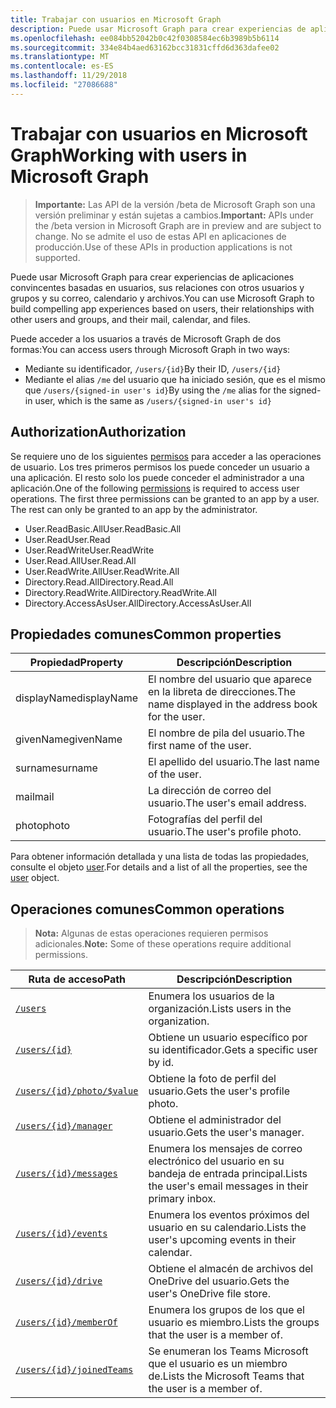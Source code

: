 ```yaml
---
title: Trabajar con usuarios en Microsoft Graph
description: Puede usar Microsoft Graph para crear experiencias de aplicaciones convincentes basadas en usuarios, sus relaciones con otros usuarios y grupos y su correo, calendario y archivos.
ms.openlocfilehash: ee084bb52042b0c42f0308584ec6b3989b5b6114
ms.sourcegitcommit: 334e84b4aed63162bcc31831cffd6d363dafee02
ms.translationtype: MT
ms.contentlocale: es-ES
ms.lasthandoff: 11/29/2018
ms.locfileid: "27086688"
---
```

# <a name="working-with-users-in-microsoft-graph"></a><span data-ttu-id="9d4e1-103">Trabajar con usuarios en Microsoft Graph</span><span class="sxs-lookup"><span data-stu-id="9d4e1-103">Working with users in Microsoft Graph</span></span>

> <span data-ttu-id="9d4e1-104">**Importante:** Las API de la versión /beta de Microsoft Graph son una versión preliminar y están sujetas a cambios.</span><span class="sxs-lookup"><span data-stu-id="9d4e1-104">**Important:** APIs under the /beta version in Microsoft Graph are in preview and are subject to change.</span></span> <span data-ttu-id="9d4e1-105">No se admite el uso de estas API en aplicaciones de producción.</span><span class="sxs-lookup"><span data-stu-id="9d4e1-105">Use of these APIs in production applications is not supported.</span></span>

<span data-ttu-id="9d4e1-106">Puede usar Microsoft Graph para crear experiencias de aplicaciones convincentes basadas en usuarios, sus relaciones con otros usuarios y grupos y su correo, calendario y archivos.</span><span class="sxs-lookup"><span data-stu-id="9d4e1-106">You can use Microsoft Graph to build compelling app experiences based on users, their relationships with other users and groups, and their mail, calendar, and files.</span></span>

<span data-ttu-id="9d4e1-107">Puede acceder a los usuarios a través de Microsoft Graph de dos formas:</span><span class="sxs-lookup"><span data-stu-id="9d4e1-107">You can access users through Microsoft Graph in two ways:</span></span>

- <span data-ttu-id="9d4e1-108">Mediante su identificador, `/users/{id}`</span><span class="sxs-lookup"><span data-stu-id="9d4e1-108">By their ID, `/users/{id}`</span></span> 
- <span data-ttu-id="9d4e1-109">Mediante el alias `/me` del usuario que ha iniciado sesión, que es el mismo que `/users/{signed-in user's id}`</span><span class="sxs-lookup"><span data-stu-id="9d4e1-109">By using the `/me` alias for the signed-in user, which is the same as `/users/{signed-in user's id}`</span></span>

## <a name="authorization"></a><span data-ttu-id="9d4e1-110">Authorization</span><span class="sxs-lookup"><span data-stu-id="9d4e1-110">Authorization</span></span>
<span data-ttu-id="9d4e1-p102">Se requiere uno de los siguientes [permisos](https://developer.microsoft.com/graph/docs/authorization/permission_scopes) para acceder a las operaciones de usuario. Los tres primeros permisos los puede conceder un usuario a una aplicación. El resto solo los puede conceder el administrador a una aplicación.</span><span class="sxs-lookup"><span data-stu-id="9d4e1-p102">One of the following [permissions](https://developer.microsoft.com/graph/docs/authorization/permission_scopes) is required to access user operations. The first three permissions can be granted to an app by a user. The rest can only be granted to an app by the administrator.</span></span>

- <span data-ttu-id="9d4e1-114">User.ReadBasic.All</span><span class="sxs-lookup"><span data-stu-id="9d4e1-114">User.ReadBasic.All</span></span>
- <span data-ttu-id="9d4e1-115">User.Read</span><span class="sxs-lookup"><span data-stu-id="9d4e1-115">User.Read</span></span>
- <span data-ttu-id="9d4e1-116">User.ReadWrite</span><span class="sxs-lookup"><span data-stu-id="9d4e1-116">User.ReadWrite</span></span>
- <span data-ttu-id="9d4e1-117">User.Read.All</span><span class="sxs-lookup"><span data-stu-id="9d4e1-117">User.Read.All</span></span>
- <span data-ttu-id="9d4e1-118">User.ReadWrite.All</span><span class="sxs-lookup"><span data-stu-id="9d4e1-118">User.ReadWrite.All</span></span>
- <span data-ttu-id="9d4e1-119">Directory.Read.All</span><span class="sxs-lookup"><span data-stu-id="9d4e1-119">Directory.Read.All</span></span>
- <span data-ttu-id="9d4e1-120">Directory.ReadWrite.All</span><span class="sxs-lookup"><span data-stu-id="9d4e1-120">Directory.ReadWrite.All</span></span>
- <span data-ttu-id="9d4e1-121">Directory.AccessAsUser.All</span><span class="sxs-lookup"><span data-stu-id="9d4e1-121">Directory.AccessAsUser.All</span></span>

## <a name="common-properties"></a><span data-ttu-id="9d4e1-122">Propiedades comunes</span><span class="sxs-lookup"><span data-stu-id="9d4e1-122">Common properties</span></span>

| <span data-ttu-id="9d4e1-123">Propiedad</span><span class="sxs-lookup"><span data-stu-id="9d4e1-123">Property</span></span> | <span data-ttu-id="9d4e1-124">Descripción</span><span class="sxs-lookup"><span data-stu-id="9d4e1-124">Description</span></span> |
|----------|-------------|
| <span data-ttu-id="9d4e1-125">displayName</span><span class="sxs-lookup"><span data-stu-id="9d4e1-125">displayName</span></span> | <span data-ttu-id="9d4e1-126">El nombre del usuario que aparece en la libreta de direcciones.</span><span class="sxs-lookup"><span data-stu-id="9d4e1-126">The name displayed in the address book for the user.</span></span>|
|<span data-ttu-id="9d4e1-127">givenName</span><span class="sxs-lookup"><span data-stu-id="9d4e1-127">givenName</span></span>| <span data-ttu-id="9d4e1-128">El nombre de pila del usuario.</span><span class="sxs-lookup"><span data-stu-id="9d4e1-128">The first name of the user.</span></span> |
|<span data-ttu-id="9d4e1-129">surname</span><span class="sxs-lookup"><span data-stu-id="9d4e1-129">surname</span></span>| <span data-ttu-id="9d4e1-130">El apellido del usuario.</span><span class="sxs-lookup"><span data-stu-id="9d4e1-130">The last name of the user.</span></span> |
|<span data-ttu-id="9d4e1-131">mail</span><span class="sxs-lookup"><span data-stu-id="9d4e1-131">mail</span></span>| <span data-ttu-id="9d4e1-132">La dirección de correo del usuario.</span><span class="sxs-lookup"><span data-stu-id="9d4e1-132">The user's email address.</span></span> |
|<span data-ttu-id="9d4e1-133">photo</span><span class="sxs-lookup"><span data-stu-id="9d4e1-133">photo</span></span>| <span data-ttu-id="9d4e1-134">Fotografías del perfil del usuario.</span><span class="sxs-lookup"><span data-stu-id="9d4e1-134">The user's profile photo.</span></span> |

<span data-ttu-id="9d4e1-135">Para obtener información detallada y una lista de todas las propiedades, consulte el objeto [user](user.md).</span><span class="sxs-lookup"><span data-stu-id="9d4e1-135">For details and a list of all the properties, see the [user](user.md) object.</span></span>

## <a name="common-operations"></a><span data-ttu-id="9d4e1-136">Operaciones comunes</span><span class="sxs-lookup"><span data-stu-id="9d4e1-136">Common operations</span></span>
><span data-ttu-id="9d4e1-137">**Nota:** Algunas de estas operaciones requieren permisos adicionales.</span><span class="sxs-lookup"><span data-stu-id="9d4e1-137">**Note:** Some of these operations require additional permissions.</span></span>

| <span data-ttu-id="9d4e1-138">Ruta de acceso</span><span class="sxs-lookup"><span data-stu-id="9d4e1-138">Path</span></span>    | <span data-ttu-id="9d4e1-139">Descripción</span><span class="sxs-lookup"><span data-stu-id="9d4e1-139">Description</span></span> |
|---------|-------------|
|[`/users`](../api/user-list.md) | <span data-ttu-id="9d4e1-140">Enumera los usuarios de la organización.</span><span class="sxs-lookup"><span data-stu-id="9d4e1-140">Lists users in the organization.</span></span> |
|[`/users/{id}`](../api/user-get.md) | <span data-ttu-id="9d4e1-141">Obtiene un usuario específico por su identificador.</span><span class="sxs-lookup"><span data-stu-id="9d4e1-141">Gets a specific user by id.</span></span> |
|[`/users/{id}/photo/$value`](../api/profilephoto-get.md)| <span data-ttu-id="9d4e1-142">Obtiene la foto de perfil del usuario.</span><span class="sxs-lookup"><span data-stu-id="9d4e1-142">Gets the user's profile photo.</span></span> |
|[`/users/{id}/manager`](../api/user-list-manager.md) | <span data-ttu-id="9d4e1-143">Obtiene el administrador del usuario.</span><span class="sxs-lookup"><span data-stu-id="9d4e1-143">Gets the user's manager.</span></span> |
|[`/users/{id}/messages`](../api/user-list-messages.md)| <span data-ttu-id="9d4e1-144">Enumera los mensajes de correo electrónico del usuario en su bandeja de entrada principal.</span><span class="sxs-lookup"><span data-stu-id="9d4e1-144">Lists the user's email messages in their primary inbox.</span></span> |
|[`/users/{id}/events`](../api/user-list-events.md) | <span data-ttu-id="9d4e1-145">Enumera los eventos próximos del usuario en su calendario.</span><span class="sxs-lookup"><span data-stu-id="9d4e1-145">Lists the user's upcoming events in their calendar.</span></span> |
|[`/users/{id}/drive`](../api/drive-get.md)| <span data-ttu-id="9d4e1-146">Obtiene el almacén de archivos del OneDrive del usuario.</span><span class="sxs-lookup"><span data-stu-id="9d4e1-146">Gets the user's OneDrive file store.</span></span> |
|[`/users/{id}/memberOf`](../api/user-list-memberof.md)| <span data-ttu-id="9d4e1-147">Enumera los grupos de los que el usuario es miembro.</span><span class="sxs-lookup"><span data-stu-id="9d4e1-147">Lists the groups that the user is a member of.</span></span> |
|[`/users/{id}/joinedTeams`](../api/user-list-joinedteams.md)| <span data-ttu-id="9d4e1-148">Se enumeran los Teams Microsoft que el usuario es un miembro de.</span><span class="sxs-lookup"><span data-stu-id="9d4e1-148">Lists the Microsoft Teams that the user is a member of.</span></span> |
